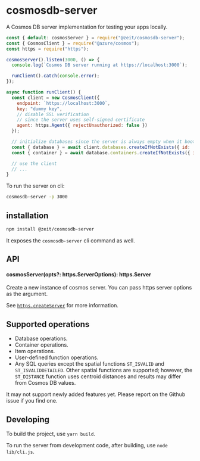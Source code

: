 # cosmosdb-server

A Cosmos DB server implementation for testing your apps locally.

```js
const { default: cosmosServer } = require("@zeit/cosmosdb-server");
const { CosmosClient } = require("@azure/cosmos");
const https = require("https");

cosmosServer().listen(3000, () => {
  console.log(`Cosmos DB server running at https://localhost:3000`);

  runClient().catch(console.error);
});

async function runClient() {
  const client = new CosmosClient({
    endpoint: `https://localhost:3000`,
    key: "dummy key",
    // disable SSL verification
    // since the server uses self-signed certificate
    agent: https.Agent({ rejectUnauthorized: false })
  });

  // initialize databases since the server is always empty when it boots
  const { database } = await client.databases.createIfNotExists({ id: 'test-db' });
  const { container } = await database.containers.createIfNotExists({ id: 'test-container' });

  // use the client
  // ...
}
```

To run the server on cli:

```sh
cosmosdb-server -p 3000
```

## installation

```sh
npm install @zeit/cosmosdb-server
```

It exposes the `cosmosdb-server` cli command as well.

## API

#### cosmosServer(opts?: https.ServerOptions): https.Server

Create a new instance of cosmos server. You can pass https server options as the argument.

See [`https.createServer`](https://nodejs.org/api/https.html#https_https_createserver_options_requestlistener) for more information.

## Supported operations

- Database operations.
- Container operations.
- Item operations.
- User-defined function operations.
- Any SQL queries except the spatial functions `ST_ISVALID` and `ST_ISVALIDDETAILED`. Other spatial functions are supported; however, the `ST_DISTANCE` function uses centroid distances and results may differ from Cosmos DB values.

It may not support newly added features yet. Please report on the Github issue if you find one.

## Developing

To build the project, use `yarn build`.

To run the server from development code, after building, use `node lib/cli.js`.
